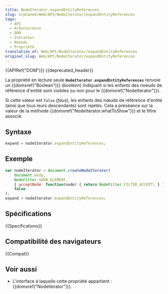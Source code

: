 ```yaml
---
title: NodeIterator.expandEntityReferences
slug: orphaned/Web/API/NodeIterator/expandEntityReferences
tags:
  - API
  - Arborescence
  - DOM
  - Itérateur
  - Noeuds
  - Propriété
translation_of: Web/API/NodeIterator/expandEntityReferences
original_slug: Web/API/NodeIterator/expandEntityReferences
---
```


{{APIRef("DOM")}} {{deprecated_header}}

La propriété en lecture seule **`NodeIterator.expandEntityReferences`** renvoie un {{domxref("Boolean")}} (_booléen_) indiquant si les enfants des noeuds de référence d'entité sont visibles ou non pour le {{domxref("NodeIterator")}}.

Si cette valeur est `false` (_faux_), les enfants des nœuds de référence d'entité (ainsi que tous leurs descendants) sont rejetés. Cela a préséance sur la valeur de la méthode  {{domxref("NodeIterator.whatToShow")}} et le filtre associé.

## Syntaxe

```js
expand = nodeIterator.expandEntityReferences;
```

## Exemple

```js
var nodeIterator = document.createNodeIterator(
    document.body,
    NodeFilter.SHOW_ELEMENT,
    { acceptNode: function(node) { return NodeFilter.FILTER_ACCEPT; } },
    false
);
expand = nodeIterator.expandEntityReferences;
```

## Spécifications

{{Specifications}}

## Compatibilité des navigateurs

{{Compat}}

## Voir aussi

- L'interface à laquelle cette propriété appartient : {{domxref("NodeIterator")}}.

